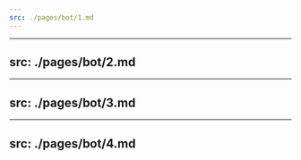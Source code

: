 ```yaml
---
src: ./pages/bot/1.md
---
```


---
src: ./pages/bot/2.md
---

---
src: ./pages/bot/3.md
---

---
src: ./pages/bot/4.md
---

